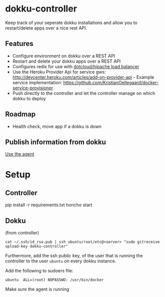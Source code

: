 dokku-controller
================

Keep track of your seperate dokku installations and allow you to restart/delete apps over a nice rest API.

Features
--------

- Configure environment on dokku over a REST API
- Restart and delete your dokku apps over a REST API
- Configures redis for use with [dotcloud/hipache load balancer](https://github.com/dotcloud/hipache)
- Use the Heroku Provider Api for service gws: http://devcenter.heroku.com/articles/add-on-provider-api - Example service implementation: https://github.com/KristianOellegaard/docker-service-provisioner
- Push directly to the controller and let the controller manage on which dokku to deploy

Roadmap
-------

- Health check, move app if a dokku is down


Publish information from dokku
------------------------------

[Use the agent](https://github.com/KristianOellegaard/dokku-controller-agent)


Setup
=====

Controller
----------
pip install -r requirements.txt
honcho start


Dokku
-----
(from controller)
```
cat ~/.ssh/id_rsa.pub | ssh ubuntu/root/etc@<server> "sudo gitreceive upload-key dokku-controller"
```
Furthermore, add the ssh public key, of the user that is running the controller to the user ```ubuntu``` on every dokku instance.

Add the following to sudoers file:
```
ubuntu  ALL=(root) NOPASSWD: /usr/bin/docker
```
Make sure the agent is running

